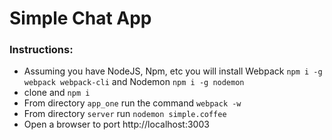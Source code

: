 


# Simple Chat App 


### Instructions:
- Assuming you have NodeJS, Npm, etc you will install Webpack `npm i -g webpack webpack-cli` and Nodemon `npm i -g nodemon`
- clone and `npm i`
- From directory `app_one` run the command `webpack -w`
- From directory `server` run `nodemon simple.coffee`
- Open a browser to port http://localhost:3003
